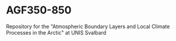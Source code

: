 # AGF350-850
Repository for the "Atmospheric Boundary Layers and Local Climate Processes in the Arctic" at UNIS Svalbard
